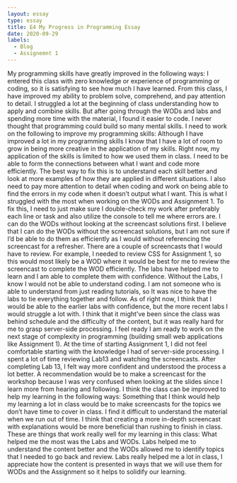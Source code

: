 ```yaml
---
layout: essay
type: essay
title: E4 My Progress in Programming Essay
date: 2020-09-29
labels:
  - Blog
  - Assignemnt 1
---
```

My programming skills have greatly improved in the following ways:
I entered this class with zero knowledge or experience of programming or coding, so it is satisfying to see how much I have learned. From this class, I have improved my ability to problem solve, comprehend, and pay attention to detail. I struggled a lot at the beginning of class understanding how to apply and combine skills. But after going through the WODs and labs and spending more time with the material, I found it easier to code. I never thought that programming could build so many mental skills.
I need to work on the following to improve my programming skills:
Although I have improved a lot in my programming skills I know that I have a lot of room to grow in being more creative in the application of my skills. Right now, my application of the skills is limited to how we used them in class. I need to be able to form the connections between what I want and code more efficiently. The best way to fix this is to understand each skill better and look at more examples of how they are applied in different situations.
I also need to pay more attention to detail when coding and work on being able to find the errors in my code when it doesn’t output what I want. This is what I struggled with the most when working on the WODs and Assignment 1. To fix this, I need to just make sure I double-check my work after preferably each line or task and also utilize the console to tell me where errors are. 
I can do the WODs without looking at the screencast solutions first.
I believe that I can do the WODs without the screencast solutions, but I am not sure if I’d be able to do them as efficiently as I would without referencing the screencast for a refresher. There are a couple of screencasts that I would have to review. For example, I needed to review CSS for Assignment 1, so this would most likely be a WOD where it would be best for me to review the screencast to complete the WOD efficiently.
The labs have helped me to learn and I am able to complete them with confidence.
Without the Labs, I know I would not be able to understand coding. I am not someone who is able to understand from just reading tutorials, so It was nice to have the labs to tie everything together and follow. As of right now, I think that I would be able to the earlier labs with confidence, but the more recent labs I would struggle a lot with. I think that it might’ve been since the class was behind schedule and the difficulty of the content, but it was really hard for me to grasp server-side processing.
I feel ready I am ready to work on the next stage of complexity in programming (building small web applications like Assignment 1).
At the time of starting Assignment 1, I did not feel comfortable starting with the knowledge I had of server-side processing. I spent a lot of time reviewing Lab13 and watching the screencasts. After completing Lab 13, I felt way more confident and understood the process a lot better. 
A recommendation would be to make a screencast for the workshop because I was very confused when looking at the slides since I learn more from hearing and following.
I think the class can be improved to help my learning in the following ways:
Something that I think would help my learning a lot in class would be to make screencasts for the topics we don’t have time to cover in class. I find it difficult to understand the material when we run out of time. I think that creating a more in-depth screencast with explanations would be more beneficial than rushing to finish in class. 
These are things that work really well for my learning in this class:
What helped me the most was the Labs and WODs. Labs helped me to understand the content better and the WODs allowed me to identify topics that I needed to go back and review. Labs really helped me a lot in class, I appreciate how the content is presented in ways that we will use them for WODs and the Assignment so it helps to solidify our learning. 

